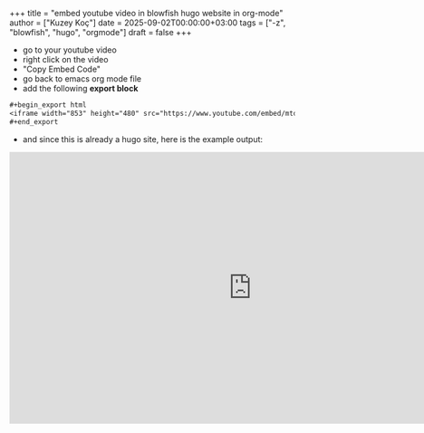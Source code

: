 +++
title = "embed youtube video in blowfish hugo website in org-mode"
author = ["Kuzey Koç"]
date = 2025-09-02T00:00:00+03:00
tags = ["-z", "blowfish", "hugo", "orgmode"]
draft = false
+++

-   go to your youtube video
-   right click on the video
-   "Copy Embed Code"
-   go back to emacs org mode file
-   add the following **export block**

<!--listend-->

```org
#+begin_export html
<iframe width="853" height="480" src="https://www.youtube.com/embed/mtd92pfy0YY" title="The Tongue Stealer" frameborder="0" allow="accelerometer; autoplay; clipboard-write; encrypted-media; gyroscope; picture-in-picture; web-share" referrerpolicy="strict-origin-when-cross-origin" allowfullscreen></iframe>
#+end_export
```

-   and since this is already a hugo site, here is the example output:

<iframe width="853" height="480" src="https://www.youtube.com/embed/mtd92pfy0YY" title="The Tongue Stealer" frameborder="0" allow="accelerometer; autoplay; clipboard-write; encrypted-media; gyroscope; picture-in-picture; web-share" referrerpolicy="strict-origin-when-cross-origin" allowfullscreen></iframe>
